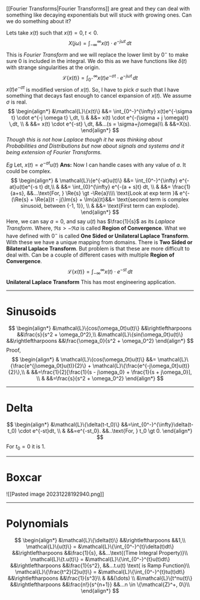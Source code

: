 [[Fourier Transforms|Fourier Transforms]] are great and they can deal with something like decaying exponentials but will stuck with growing ones. Can we do something about it?

Lets take $x(t)$ such that $x(t) = 0, t \lt 0$.
$$X(j\omega) = \int_{-\infty}^{\infty} x(t) \cdot e^{-j \omega t} \,dt$$
This is *Fourier Transform* and we will replace the lower limit by $0^-$ to make sure $0$ is included in the integral. We do this as we have functions like $\delta(t)$ with strange singularities at the origin.
$$\mathcal{L}\{x(t)\} = \int_{0^-}^{\infty} x(t)e^{-\sigma t} \cdot e^{-j \omega t} \,dt$$
$x(t)e^{-\sigma t}$ is modified version of $x(t)$. So, I have to pick $\sigma$ such that I have something that decays fast enough to cancel expansion of $x(t)$. We assume $\sigma$ is real.
$$
\begin{align*}
&\mathcal{L}\{x(t)\} &&= \int_{0^-}^{\infty} x(t)e^{-\sigma t} \cdot e^{-j \omega t} \,dt, \\
& &&= x(t) \cdot e^{-(\sigma + j \omega)t} \,dt, \\
& &&= x(t) \cdot e^{-st} \,dt, &&...(s = \sigma+j\omega)\\
& &&=X(s).
\end{align*}
$$
*Though this is not how Laplace though it he was thinking about Probabilities and Distributions but now about signals and systems and it being extension of Fourier Transforms.* 

*Eg* Let, $x(t) = e^{-at}u(t)$
**Ans:**  Now I can handle cases with any value of $a$. It could be complex.
$$
\begin{align*}
& \mathcal{L}\{e^{-at}u(t)\} &&= \int_{0^-}^{\infty} e^{-at}u(t)e^{-s t} dt,\\
& &&= \int_{0}^{\infty} e^{-(a + s)t} dt, \\
& &&= \frac{1}{a+s}, &&...\text{For, } \Re{s} \gt -\Re{a}\\\\
\text{Look at exp term }& e^{-(\Re{s} + \Re{a})t - j(\Im{s} + \Im{a})t}&&= \text{second term is complex sinusoid, between {-1, 1}}, \\
& &&= \text{First term can explode}.
\end{align*}
$$Here, we can say $a=0$, and say $u(t)$ has $\frac{1}{s}$ as its *Laplace Transform*.
Where, $\Re{s} \gt -\Re{a}$ is called **Region of Convergence**.
What we have defined with $0^-$ is called **One Sided or Unilateral Laplace Transform**. With these we have a unique mapping from domains.
There is **Two Sided or Bilateral Laplace Transform**. But problem is that these are more difficult to deal with. Can be a couple of different cases with multiple **Region of Convergence**.
$$\mathcal{L}\{x(t)\} = \int_{-\infty}^{\infty} x(t) \cdot e^{-s t} \,dt$$
**Unilateral Laplace Transform** This has most engineering application.
***
# Sinusoids
$$
\begin{align*}
&\mathcal{L}\{cos(\omega_0t)u(t)\} &&\rightleftharpoons &&\frac{s}{s^2 + \omega_0^2},\\
&\mathcal{L}\{sin(\omega_0t)u(t)\} &&\rightleftharpoons &&\frac{\omega_0}{s^2 + \omega_0^2}
\end{align*}
$$Proof,
$$
\begin{align*}
& \mathcal{L}\{cos(\omega_0t)u(t)\} &&= \mathcal{L}\{\frac{e^{j\omega_0t}u(t)}{2}\} + \mathcal{L}\{\frac{e^{-j\omega_0t}u(t)}{2}\},\\
& &&=\frac{1}{2}[\frac{1}{s - j\omega_0} + \frac{1}{s + j\omega_0}], \\
& &&=\frac{s}{s^2 + \omega_0^2}
\end{align*}
$$
***
# Delta
$$
\begin{align*}
&\mathcal{L}\{\delta(t-t_0)\} &&=\int_{0^-}^{\infty}\delta(t-t_0) \cdot e^{-st}dt, \\
& &&=e^{-st_0}. &&..\text{For, } t_0 \gt 0.
\end{align*}
$$
For $t_0 = 0$ it is $1$.
***
# Boxcar
![[Pasted image 20231228192940.png]]
***
# Polynomials
$$
\begin{align*}
&\mathcal{L}\{\delta(t)\} &&\rightleftharpoons &&1,\\
\mathcal{L}\{u(t)\} = &\mathcal{L}\{\int_{0^-}^{t}\delta(t)dt\} &&\rightleftharpoons &&\frac{1}{s}, &&...\text{(Time Integral Property)}\\
\mathcal{L}\{t.u(t)\} = &\mathcal{L}\{\int_{0^-}^{t}u(t)dt\} &&\rightleftharpoons &&\frac{1}{s^2}, &&...t.u(t) \text{ is Ramp Function}\\
\mathcal{L}\{\frac{t^2}{2}u(t)\} = &\mathcal{L}\{\int_{0^-}^{t}tu(t)dt\} &&\rightleftharpoons &&\frac{1}{s^3}\\
& &&(\dots) \\
&\mathcal{L}\{t^nu(t)\} &&\rightleftharpoons &&\frac{n!}{s^{n+1}} &&...n \in \{\mathcal{Z}^+, 0\}\\
\end{align*}
$$
